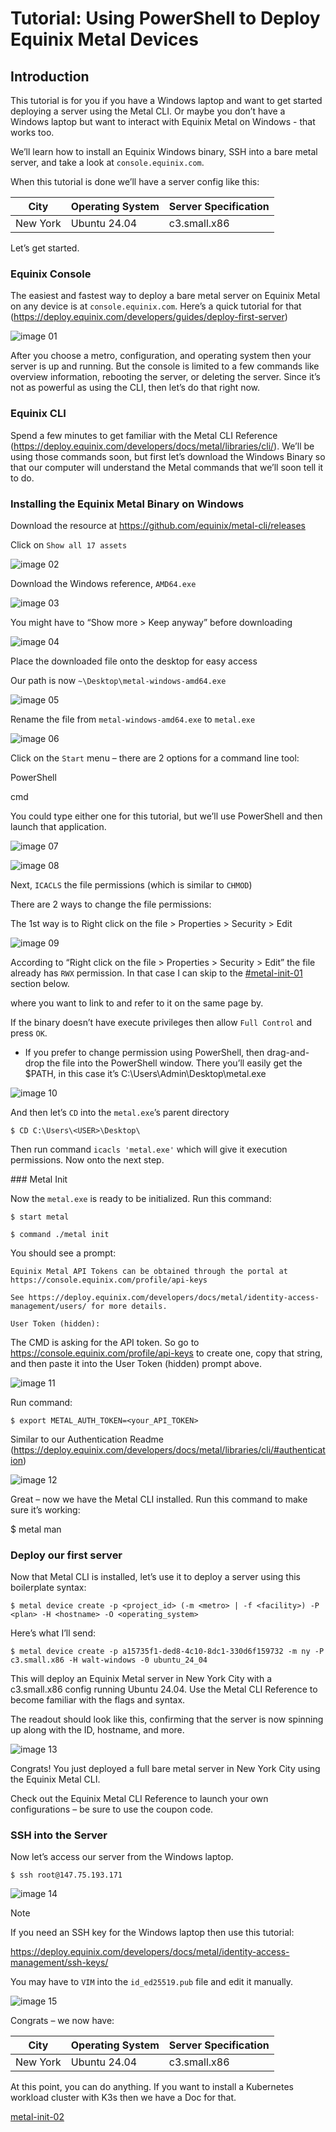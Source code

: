 # Tutorial: Using PowerShell to Deploy Equinix Metal Devices


## Introduction


This tutorial is for you if you have a Windows laptop and want to get started deploying a server using the Metal CLI. Or maybe you don’t have a Windows laptop but want to interact with Equinix Metal on Windows - that works too.

We’ll learn how to install an Equinix Windows binary, SSH into a bare metal server, and take a look at `console.equinix.com`.

When this tutorial is done we’ll have a server config like this:


|   City   | Operating System | Server Specification |
| -------- | ---------------- | -------------------- |
| New York |   Ubuntu 24.04   |     c3.small.x86     |


Let’s get started.


### Equinix Console


The easiest and fastest way to deploy a bare metal server on Equinix Metal on any device is at `console.equinix.com`. Here’s a quick tutorial for that (https://deploy.equinix.com/developers/guides/deploy-first-server)


![image 01](images/image-01.png)


After you choose a metro, configuration, and operating system then your server is up and running. But the console is limited to a few commands like overview information, rebooting the server, or deleting the server. Since it’s not as powerful as using the CLI, then let’s do that right now.


### Equinix CLI


Spend a few minutes to get familiar with the Metal CLI Reference (https://deploy.equinix.com/developers/docs/metal/libraries/cli/). We’ll be using those commands soon, but first let’s download the Windows Binary so that our computer will understand the Metal commands that we’ll soon tell it to do.


### Installing the Equinix Metal Binary on Windows


Download the resource at https://github.com/equinix/metal-cli/releases

Click on `Show all 17 assets`

![image 02](images/image-02.png)

Download the Windows reference, `AMD64.exe`

![image 03](images/image-03.png)


You might have to “Show more > Keep anyway” before downloading

![image 04](images/image-04.png)

Place the downloaded file onto the desktop for easy access

Our path is now `~\Desktop\metal-windows-amd64.exe`

![image 05](images/image-05.png)

Rename the file from `metal-windows-amd64.exe` to `metal.exe`

![image 06](images/image-06.png)

Click on the `Start` menu – there are 2 options for a command line tool:

PowerShell

cmd

You could type either one for this tutorial, but we’ll use PowerShell and then launch that application.

![image 07](images/image-07.png)

![image 08](images/image-08.png)


Next, `ICACLS` the file permissions (which is similar to `CHMOD`)

There are 2 ways to change the file permissions:

The 1st way is to Right click on the file > Properties > Security  > Edit

![image 09](images/image-09.png)

According to “Right click on the file > Properties > Security  > Edit” the file already has `RWX` permission. In that case I can skip to the [#metal-init-01](#metal-init) section below.

<a name="metal-init-02"></a> where you want to link to and refer to it on the same page by.


If the binary doesn’t have execute privileges then allow `Full Control` and press `OK`.

- If you prefer to change permission using PowerShell, then drag-and-drop the file into the PowerShell window. There you’ll easily get the $PATH, in this case it’s C:\Users\Admin\Desktop\metal.exe

![image 10](images/image-10.png)

And then let’s `CD` into the `metal.exe`’s parent directory

`$ CD C:\Users\<USER>\Desktop\ `

Then run command `icacls 'metal.exe'` which will give it execution permissions. Now onto the next step.


<a name="metal-init-01"></a>### Metal Init


Now the `metal.exe` is ready to be initialized. Run this command:

```
$ start metal

$ command ./metal init
```

You should see a prompt:

```
Equinix Metal API Tokens can be obtained through the portal at https://console.equinix.com/profile/api-keys

See https://deploy.equinix.com/developers/docs/metal/identity-access-management/users/ for more details.

User Token (hidden):
```

The CMD is asking for the API token. So go to https://console.equinix.com/profile/api-keys to create one, copy that string, and then paste it into the User Token (hidden) prompt above.

![image 11](images/image-11.png)


Run command:

`$ export METAL_AUTH_TOKEN=<your_API_TOKEN>`

Similar to our Authentication Readme (https://deploy.equinix.com/developers/docs/metal/libraries/cli/#authentication)

![image 12](images/image-12.png)


Great – now we have the Metal CLI installed. Run this command to make sure it’s working:

$ metal man


### Deploy our first server


Now that Metal CLI is installed, let’s use it to deploy a server using this boilerplate syntax:


`$ metal device create -p <project_id> (-m <metro> | -f <facility>) -P <plan> -H <hostname> -O <operating_system>`


Here’s what I’ll send:


`$ metal device create -p a15735f1-ded8-4c10-8dc1-330d6f159732 -m ny -P c3.small.x86 -H walt-windows -0 ubuntu_24_04`


This will deploy an Equinix Metal server in New York City with a c3.small.x86 config running Ubuntu 24.04. Use the Metal CLI Reference to become familiar with the flags and syntax.

The readout should look like this, confirming that the server is now spinning up along with the ID, hostname, and more.

![image 13](images/image-13.png)


Congrats! You just deployed a full bare metal server in New York City using the Equinix Metal CLI.

Check out the Equinix Metal CLI Reference to launch your own configurations – be sure to use the coupon code.


### SSH into the Server


Now let’s access our server from the Windows laptop.


`$ ssh root@147.75.193.171`

![image 14](images/image-14.png)


> [!NOTE]
> If you need an SSH key for the Windows laptop then use this tutorial:


https://deploy.equinix.com/developers/docs/metal/identity-access-management/ssh-keys/


You may have to `VIM` into the `id_ed25519.pub` file and edit it manually.

![image 15](images/image-15.png)

Congrats – we now have:

|   City   | Operating System | Server Specification |
| -------- | ---------------- | -------------------- |
| New York |   Ubuntu 24.04   |     c3.small.x86     |


At this point, you can do anything. If you want to install a Kubernetes workload cluster with K3s then we have a Doc for that.




[metal-init-02](#metal-init)